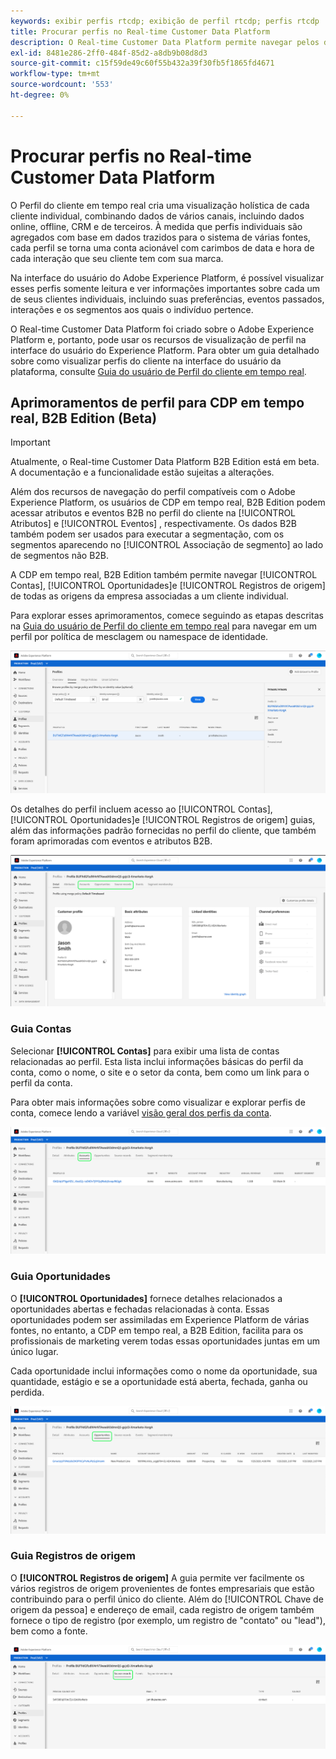 ```yaml
---
keywords: exibir perfis rtcdp; exibição de perfil rtcdp; perfis rtcdp
title: Procurar perfis no Real-time Customer Data Platform
description: O Real-time Customer Data Platform permite navegar pelos dados do Perfil do cliente em tempo real usando a interface do usuário do Adobe Experience Platform.
exl-id: 8481e286-2ff0-484f-85d2-a8db9b08d8d3
source-git-commit: c15f59de49c60f55b432a39f30fb5f1865fd4671
workflow-type: tm+mt
source-wordcount: '553'
ht-degree: 0%

---
```



# Procurar perfis no Real-time Customer Data Platform

O Perfil do cliente em tempo real cria uma visualização holística de cada cliente individual, combinando dados de vários canais, incluindo dados online, offline, CRM e de terceiros. À medida que perfis individuais são agregados com base em dados trazidos para o sistema de várias fontes, cada perfil se torna uma conta acionável com carimbos de data e hora de cada interação que seu cliente tem com sua marca.

Na interface do usuário do Adobe Experience Platform, é possível visualizar esses perfis somente leitura e ver informações importantes sobre cada um de seus clientes individuais, incluindo suas preferências, eventos passados, interações e os segmentos aos quais o indivíduo pertence.

O Real-time Customer Data Platform foi criado sobre o Adobe Experience Platform e, portanto, pode usar os recursos de visualização de perfil na interface do usuário do Experience Platform. Para obter um guia detalhado sobre como visualizar perfis do cliente na interface do usuário da plataforma, consulte [Guia do usuário de Perfil do cliente em tempo real](../../profile/ui/user-guide.md).

## Aprimoramentos de perfil para CDP em tempo real, B2B Edition (Beta)

>[!IMPORTANT]
>
>Atualmente, o Real-time Customer Data Platform B2B Edition está em beta. A documentação e a funcionalidade estão sujeitas a alterações.

Além dos recursos de navegação do perfil compatíveis com o Adobe Experience Platform, os usuários de CDP em tempo real, B2B Edition podem acessar atributos e eventos B2B no perfil do cliente na [!UICONTROL Atributos] e [!UICONTROL Eventos] , respectivamente. Os dados B2B também podem ser usados para executar a segmentação, com os segmentos aparecendo no [!UICONTROL Associação de segmento] ao lado de segmentos não B2B.

A CDP em tempo real, B2B Edition também permite navegar [!UICONTROL Contas], [!UICONTROL Oportunidades]e [!UICONTROL Registros de origem] de todas as origens da empresa associadas a um cliente individual.

Para explorar esses aprimoramentos, comece seguindo as etapas descritas na [Guia do usuário de Perfil do cliente em tempo real](../../profile/ui/user-guide.md) para navegar em um perfil por política de mesclagem ou namespace de identidade.

![](images/b2b-browse-profile.png)

Os detalhes do perfil incluem acesso ao [!UICONTROL Contas], [!UICONTROL Oportunidades]e [!UICONTROL Registros de origem] guias, além das informações padrão fornecidas no perfil do cliente, que também foram aprimoradas com eventos e atributos B2B.

![](images/b2b-profile-detail.png)

### Guia Contas

Selecionar **[!UICONTROL Contas]** para exibir uma lista de contas relacionadas ao perfil. Esta lista inclui informações básicas do perfil da conta, como o nome, o site e o setor da conta, bem como um link para o perfil da conta.

Para obter mais informações sobre como visualizar e explorar perfis de conta, comece lendo a variável [visão geral dos perfis da conta](../accounts/account-profile-overview.md).

![](images/b2b-profile-accounts.png)

### Guia Oportunidades

O **[!UICONTROL Oportunidades]** fornece detalhes relacionados a oportunidades abertas e fechadas relacionadas à conta. Essas oportunidades podem ser assimiladas em Experience Platform de várias fontes, no entanto, a CDP em tempo real, a B2B Edition, facilita para os profissionais de marketing verem todas essas oportunidades juntas em um único lugar.

Cada oportunidade inclui informações como o nome da oportunidade, sua quantidade, estágio e se a oportunidade está aberta, fechada, ganha ou perdida.

![](images/b2b-profile-opportunities.png)

### Guia Registros de origem

O **[!UICONTROL Registros de origem]** A guia permite ver facilmente os vários registros de origem provenientes de fontes empresariais que estão contribuindo para o perfil único do cliente. Além do [!UICONTROL Chave de origem da pessoa] e endereço de email, cada registro de origem também fornece o tipo de registro (por exemplo, um registro de &quot;contato&quot; ou &quot;lead&quot;), bem como a fonte.

![](images/b2b-profile-source-records.png)
